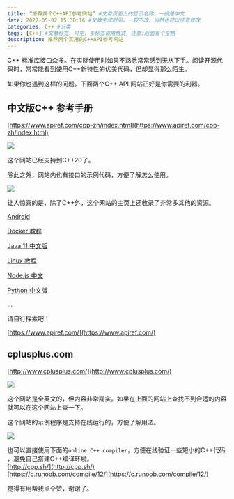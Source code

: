 ```yaml
---
title: “推荐两个C++API参考网站” #文章页面上的显示名称，一般是中文
date: 2022-05-02 15:30:16 #文章生成时间，一般不改，当然也可以任意修改
categories: C++ #分类
tags: [C++] #文章标签，可空，多标签请用格式，注意:后面有个空格
description: 推荐两个实用的C++API参考网站
---
```


C++ 标准库接口众多。在实际使用时如果不熟悉常常感到无从下手。阅读开源代码时，常常能看到使用C++新特性的优美代码，但却显得那么陌生。



如果你也遇到这样的问题。下面两个C++ API 网站正好是你需要的利器。



## 中文版C++ 参考手册

[https://www.apiref.com/cpp-zh/index.html](https://www.apiref.com/cpp-zh/index.html)



![](https://gitee.com/shoufei/blog_images/raw/master/2022-03-31_23-09.png)

这个网站已经支持到C++20了。

除此之外，网站内也有接口的示例代码，方便了解怎么使用。

![](https://gitee.com/shoufei/blog_images/raw/master/2022-03-31_23-28.png)

让人惊喜的是，除了C++外，这个网站的主页上还收录了非常多其他的资源。

[Android](https://www.apiref.com/android/index.html)

[Docker 教程](https://www.apiref.com/docker-zh/index.html)

[Java 11 中文版](https://www.apiref.com/java11-zh/index.html)

[Linux 教程](https://www.apiref.com/linux-zh/index.html)

[Node.js 中文](https://www.apiref.com/nodejs-zh/index.html)

[Python 中文版](https://www.apiref.com/python-zh/index.html)

...



请自行探索吧！

[https://www.apiref.com/](https://www.apiref.com/)



## cplusplus.com

[http://www.cplusplus.com/](http://www.cplusplus.com/)

![](https://gitee.com/shoufei/blog_images/raw/master/2022-03-31_23-36.png)



这个网站是全英文的，但内容非常翔实。如果在上面的网站上查找不到合适的内容就可以在这个网站上查一下。



这个网站的示例程序是支持在线运行的，方便了解用法。  

![](https://gitee.com/shoufei/blog_images/raw/master/2022-03-31_23-41.png)

也可以直接使用下面的`online C++ compiler`，方便在线验证一些短小的C++代码 ，避免自己搭建C++编译环境。  
[http://cpp.sh/](http://cpp.sh/)  
[https://c.runoob.com/compile/12/](https://c.runoob.com/compile/12/)    


觉得有用帮我点个赞，谢谢了。

